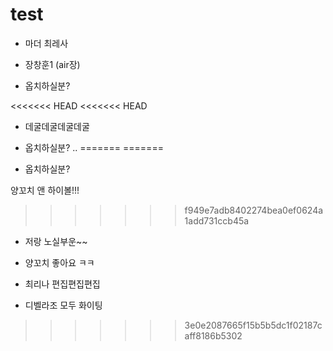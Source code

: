 # test

- 마더 최레사

- 장창훈1 (air장)
- 옵치하실분?

<<<<<<< HEAD
<<<<<<< HEAD
- 데굴데굴데굴데굴

- 옵치하실분?
..
=======
=======
- 옵치하실분?

양꼬치 앤 하이볼!!!
>>>>>>> f949e7adb8402274bea0ef0624a1add731ccb45a
- 저랑 노실부운~~
- 양꼬치 좋아요 ㅋㅋ

- 최리나 편집편집편집
- 디벨라조 모두 화이팅
>>>>>>> 3e0e2087665f15b5b5dc1f02187caff8186b5302
